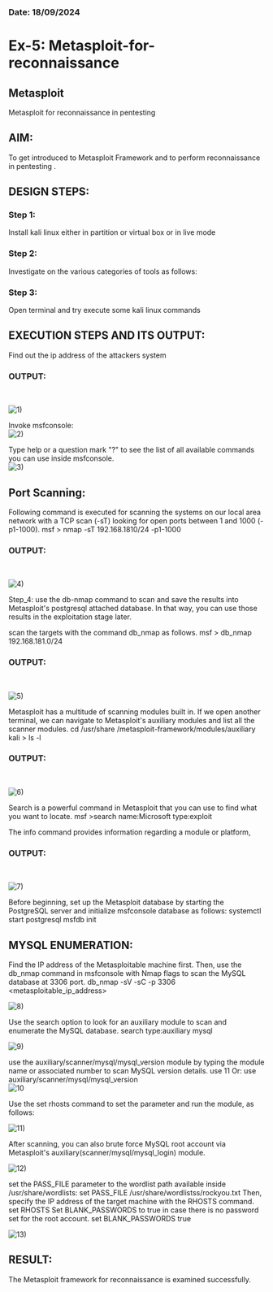 ### Date: 18/09/2024
# Ex-5: Metasploit-for-reconnaissance
## Metasploit
Metasploit for reconnaissance in pentesting

## AIM:

To get introduced to Metasploit Framework and to  perform reconnaissance  in pentesting .

## DESIGN STEPS:

### Step 1:

Install kali linux either in partition or virtual box or in live mode

### Step 2:

Investigate on the various categories of tools as follows:

### Step 3:

Open terminal and try execute some kali linux commands

## EXECUTION STEPS AND ITS OUTPUT:
Find out the ip address of the attackers system
### OUTPUT:
</br>

![1)](https://github.com/user-attachments/assets/0132360f-56b4-4f13-bdfd-6b92f0cdaf12)

Invoke msfconsole:
</br>
![2)](https://github.com/user-attachments/assets/2bdf0f50-d53a-4fdb-b638-3f6d774c1ab1)


Type help or a question mark "?" to see the list of all available commands you can use inside msfconsole.
</br>
![3)](https://github.com/user-attachments/assets/2d24b5bc-8eb7-4010-966c-0faea002d0b5)


## Port Scanning:
Following command is executed for scanning the systems on our local area network with a TCP scan (-sT) looking for open ports between 1 and 1000 (-p1-1000).
msf >  nmap -sT 192.168.1810/24 -p1-1000
### OUTPUT:
</br>

![4)](https://github.com/user-attachments/assets/b66f8712-e30c-464e-a9e0-aa848c28861f)

Step_4:
use the db-nmap command to scan and save the results into Metasploit's postgresql attached database. In that way, you can use those results in the exploitation stage later.

scan the targets with the command db_nmap as follows.
msf > db_nmap 192.168.181.0/24
### OUTPUT:
</br>

![5)](https://github.com/user-attachments/assets/0886345e-4981-47e6-b6ed-1deea8b3424c)


Metasploit has a multitude of scanning modules built in. If we open another terminal, we can navigate to Metasploit's auxiliary modules and list all the scanner modules.
cd /usr/share /metasploit-framework/modules/auxiliary
kali > ls -l
### OUTPUT:
</br>

![6)](https://github.com/user-attachments/assets/adbd54c6-1411-40f0-9e30-7a8caa65103c)

Search is a powerful command in Metasploit that you can use to find what you want to locate. 
msf >search name:Microsoft type:exploit

The info command provides information regarding a module or platform,
### OUTPUT:
</br>

![7)](https://github.com/user-attachments/assets/60ab4bb3-fdbe-41c2-912a-17c03fff4d49)


Before beginning, set up the Metasploit database by starting the PostgreSQL server and initialize msfconsole database as follows:
systemctl start postgresql
msfdb init
## MYSQL ENUMERATION:
Find the IP address of the Metasploitable machine first. Then, use the db_nmap command in msfconsole with Nmap flags to scan the MySQL database at 3306 port.
db_nmap -sV -sC -p 3306 <metasploitable_ip_address>
</br>

![8)](https://github.com/user-attachments/assets/d565bd94-e516-406a-8198-c1450cfcd55d)

Use the search option to look for an auxiliary module to scan and enumerate the MySQL database.
search type:auxiliary mysql
</br>

![9)](https://github.com/user-attachments/assets/0b38cede-395e-482b-9273-25eed7f4b21a)

use the auxiliary/scanner/mysql/mysql_version module by typing the module name or associated number to scan MySQL version details.
use 11 Or: use auxiliary/scanner/mysql/mysql_version
</br>
![10](https://github.com/user-attachments/assets/17b4a9fc-fb44-4b75-908e-56b0e77a64fa)


Use the set rhosts command to set the parameter and run the module, as follows:
</br>

![11)](https://github.com/user-attachments/assets/43782d45-4c2a-4d3f-a5de-5236d4e854ea)


After scanning, you can also brute force MySQL root account via Metasploit's auxiliary(scanner/mysql/mysql_login) module.
</br>

![12)](https://github.com/user-attachments/assets/31104842-1963-4032-9b0b-4df892258e73)

set the PASS_FILE parameter to the wordlist path available inside /usr/share/wordlists:
set PASS_FILE /usr/share/wordlistss/rockyou.txt
Then, specify the IP address of the target machine with the RHOSTS command.
set RHOSTS <metasploitable-ip-address>
Set BLANK_PASSWORDS to true in case there is no password set for the root account.
set BLANK_PASSWORDS true
</br>

![13)](https://github.com/user-attachments/assets/7acb3041-15d7-4d5c-8689-1ac0d6be4add)

## RESULT:
The Metasploit framework for reconnaissance is  examined successfully.
